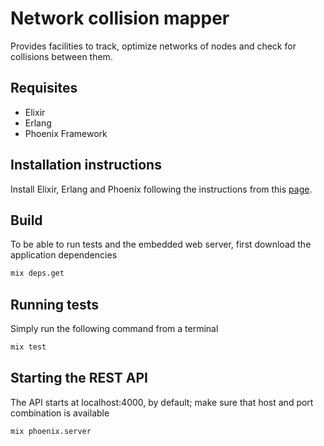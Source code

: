 # Network collision mapper

Provides facilities to track, optimize networks of nodes and check for collisions between them.

## Requisites

- Elixir
- Erlang
- Phoenix Framework

## Installation instructions

Install Elixir, Erlang and Phoenix following the instructions from this [page](http://www.phoenixframework.org/docs/installation).

## Build

To be able to run tests and the embedded web server, first download the application dependencies

```bash
mix deps.get
```

## Running tests

Simply run the following command from a terminal

```bash
mix test
```

## Starting the REST API

The API starts at localhost:4000, by default; make sure that host and port combination is available

```bash
mix phoenix.server
```